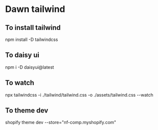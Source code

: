 # Dawn tailwind

## To install tailwind
npm install -D tailwindcss
## To daisy ui
npm i -D daisyui@latest

## To watch
npx tailwindcss -i ./tailwind/tailwind.css -o ./assets/tailwind.css --watch

## To theme dev
shopify theme dev --store="nf-comp.myshopify.com"